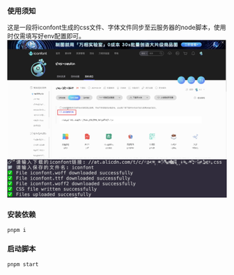 ### 使用须知
这是一段将iconfont生成的css文件、字体文件同步至云服务器的node脚本，使用时仅需填写好env配置即可。
![1.jpg](./.temp/example1.jpg)
![1.jpg](./.temp/example2.png)

### 安装依赖
```
pnpm i
```

### 启动脚本
```
pnpm start
```